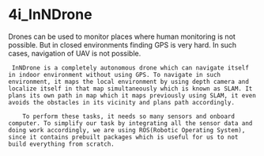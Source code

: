 # 4i_InNDrone

Drones can be used to monitor places where human monitoring is not possible. But in closed environments finding GPS is very hard. In such cases, navigation of UAV is not possible.

     InNDrone is a completely autonomous drone which can navigate itself in indoor environment without using GPS. To navigate in such environment, it maps the local environment by using depth camera and localize itself in that map simultaneously which is known as SLAM. It plans its own path in map which it maps previously using SLAM, it even avoids the obstacles in its vicinity and plans path accordingly.
     
        To perform these tasks, it needs so many sensors and onboard computer. To simplify our task by integrating all the sensor data and doing work accordingly, we are using ROS(Robotic Operating System), since it contains prebuilt packages which is useful for us to not build everything from scratch.
